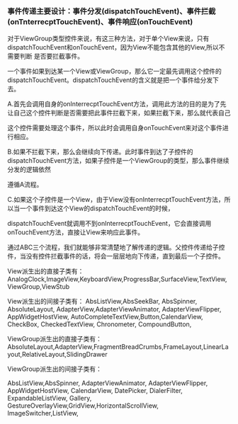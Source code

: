 ### 事件传递主要设计：事件分发(dispatchTouchEvent)、事件拦截(onTnterrecptTouchEvent)、事件响应(onTouchEvent)

对于ViewGroup类型控件来说，有这三种方法，对于单个View来说，只有dispatchTouchEvent和onTouchEvent，因为View不能包含其他的View,所以不需要判断
是否要拦截事件。

一个事件如果到达某一个View或ViewGroup，那么它一定最先调用这个控件的dispatchTouchEvent。dispatchTouchEvent的含义就是把一个事件给分发下去。

A.首先会调用自身的onInterrecptTouchEvent方法，调用此方法的目的是为了先让自己这个控件判断是否需要把此事件拦截下来，如果拦截下来，那么就代表自己

这个控件需要处理这个事件，所以此时会调用自身onTouchEvent来对这个事件进行相应。

B.如果不拦截下来，那么会继续向下传递。此时事件到达了子控件的dispatchTouchEvent方法，如果子控件是一个ViewGroup的类型，那么事件继续分发的逻辑依然

遵循A流程。

C.如果这个子控件是一个View，由于View没有onInterrecptTouchEvent方法，所以当一个事件到达这个View的dispatchTouchEvent的时候，

dispatchTouchEvent就调用不到onInterrecptTouchEvent，它会直接调用onTouchEvent方法，直接让View来响应此事件。

通过ABC三个流程，我们就能够非常清楚地了解传递的逻辑。父控件传递给子控件，当没有控件拦截事件的话，将会一层层地向下传递，直到最后一个子控件。

View派生出的直接子类有：
AnalogClock,ImageView,KeyboardView,ProgressBar,SurfaceView,TextView,ViewGroup,ViewStub

View派生出的间接子类有：
 AbsListView,AbsSeekBar, AbsSpinner, AbsoluteLayout, AdapterView<T extends Adapter>,AdapterViewAnimator, AdapterViewFlipper, AppWidgetHostView, AutoCompleteTextView,Button,CalendarView, CheckBox, CheckedTextView, Chronometer, CompoundButton,

ViewGroup派生出的直接子类有：
AbsoluteLayout,AdapterView<T extends Adapter>,FragmentBreadCrumbs,FrameLayout,LinearLayout,RelativeLayout,SlidingDrawer

ViewGroup派生出的间接子类有：

AbsListView,AbsSpinner, AdapterViewAnimator, AdapterViewFlipper, AppWidgetHostView, CalendarView, DatePicker, DialerFilter, ExpandableListView, Gallery, GestureOverlayView,GridView,HorizontalScrollView, ImageSwitcher,ListView,

